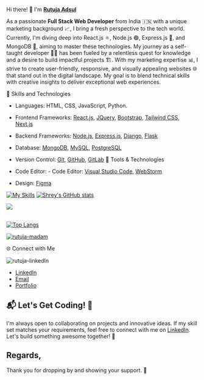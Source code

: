 Hi there! 👋 I'm **[Rutuja Adsul](https://www.linkedin.com/in/rutuja-adsul/?utm_source=share&utm_campaign=share_via&utm_content=profile)**

As a passionate **Full Stack Web Developer** from India 🇮🇳 with a unique marketing background 📈, I bring a fresh perspective to the tech world. Currently, I'm diving deep into React.js ⚛️, Node.js 🟢, Express.js 🚂, and MongoDB 🍃, aiming to master these technologies. My journey as a self-taught developer 🧑‍💻 has been fueled by a relentless quest for knowledge and a desire to build impactful projects 🏗️.
With my marketing expertise 📊, I strive to create user-friendly, responsive, and visually appealing websites 🌐 that stand out in the digital landscape. My goal is to blend technical skills with creative insights to deliver exceptional web experiences.

🚀 Skills and Technologies

- Languages: HTML, CSS, JavaScript, Python.
- Frontend Frameworks: [React.js](https://reactjs.org/), [JQuery](https://jquery.com/), [Bootstrap](https://getbootstrap.com/), [Tailwind CSS](https://tailwindcss.com/), [Next.js](https://nextjs.org/)
- Backend Frameworks: [Node.js](https://nodejs.org/), [Express.js](https://expressjs.com/), [Django](https://www.djangoproject.com/), [Flask](https://palletsprojects.com/p/flask/)
- Database: [MongoDB](https://www.mongodb.com/), [MySQL](https://www.mysql.com/), [PostgreSQL](https://www.postgresql.org/)
- Version Control: [Git](https://git-scm.com/), [GitHub](https://github.com/), [GitLab](https://about.gitlab.com/)
🔧 Tools & Technologies

- Code Editor: - Code Editor: [Visual Studio Code](https://code.visualstudio.com/), [WebStorm](https://www.jetbrains.com/webstorm/)
- Design: [Figma](https://www.figma.com/)

[![My Skills](https://skillicons.dev/icons?i=html,css,js,python,react,nodejs,expressjs,mongodb,nextjs,tailwind,git,postgres&perline=6)](https://skillicons.dev)
[![Shrey's GitHub stats](https://github-readme-stats.vercel.app/api?username=RutujaAdsul311299)](https://github.com/shreygit225/github-readme-stats)



<a href="https://github.com/RutujaAdsul311299">
  <img align="center" src="https://github-readme-streak-stats.herokuapp.com/?user=RutujaAdsul311299&theme=light" />
<br/><br/>
</a>



[![Top Langs](https://github-readme-stats.vercel.app/api/top-langs/?username=RutujaAdsul311299)](https://github.com/shreygit225/github-readme-stats)


<p align="left">
    <a href="https://github.com/ryo-ma/github-profile-trophy">
        <img src="https://github-profile-trophy.vercel.app/?username=RutujaAdsul311299" alt="rutuja-madam" />
    </a> 
</p>




🌐 Connect with Me
<p align="left"> 
<img src="https://komarev.com/ghpvc/?username=shreygit225&label=Profile%20views&color=0e75b6&style=flat" alt="rutuja-linkedIn" /> 
</p>

- [LinkedIn](https://www.linkedin.com/in/rutuja-adsul/?utm_source=share&utm_campaign=share_via&utm_content=profile)
- [Email](mailto:rutuja.adsul31@gmail.com)
- [Portfolio](https://rutujaadsul311299.github.io/Portfolio/)



## 📬 Let's Get Coding! 🚀
I'm always open to collaborating on projects and innovative ideas. If my skill set matches your requirements, feel free to connect with me on [LinkedIn](https://www.linkedin.com/in/rutuja-adsul/?utm_source=share&utm_campaign=share_via&utm_content=profile). Let's build something awesome together! 🌟

## Regards,
Thank you for dropping by and showing your support. 🙌

```

